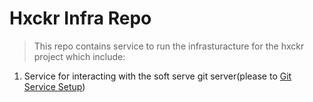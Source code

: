 # Hxckr Infra Repo

> This repo contains service to run the infrasturacture for the hxckr project which include:

1. Service for interacting with the soft serve git server(please to [Git Service Setup](./git-service/SETUP.md))
